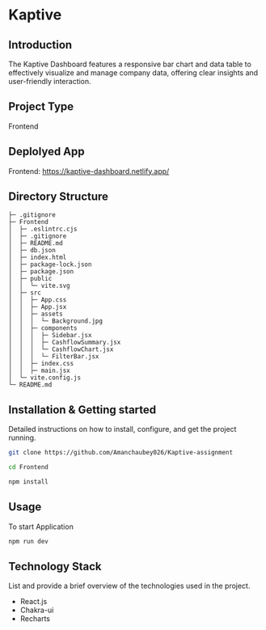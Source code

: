 # Kaptive

## Introduction
The Kaptive Dashboard features a responsive bar chart and data table to effectively visualize and manage company data, offering clear insights and user-friendly interaction.

## Project Type

Frontend

## Deplolyed App

Frontend: https://kaptive-dashboard.netlify.app/

## Directory Structure
```
├─ .gitignore
├─ Frontend
│  ├─ .eslintrc.cjs
│  ├─ .gitignore
│  ├─ README.md
│  ├─ db.json
│  ├─ index.html
│  ├─ package-lock.json
│  ├─ package.json
│  ├─ public
│  │  └─ vite.svg
│  ├─ src
│  │  ├─ App.css
│  │  ├─ App.jsx
│  │  ├─ assets
│  │  │  └─ Background.jpg
│  │  ├─ components
│  │  │  ├─ Sidebar.jsx
│  │  │  ├─ CashflowSummary.jsx
│  │  │  └─ CashflowChart.jsx
│  │  │  └─ FilterBar.jsx
│  │  ├─ index.css
│  │  ├─ main.jsx
│  └─ vite.config.js
└─ README.md
```
  
## Installation & Getting started

Detailed instructions on how to install, configure, and get the project running.

```bash
git clone https://github.com/Amanchaubey026/Kaptive-assignment

cd Frontend

npm install

```

## Usage

To start Application

```bash
npm run dev

```

## Technology Stack

List and provide a brief overview of the technologies used in the project.

- React.js
- Chakra-ui
- Recharts
